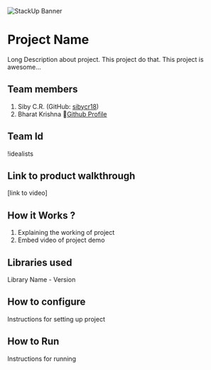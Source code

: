 ![StackUp Banner](https://tinkerhub.frappe.cloud/files/stackup%20banner.jpeg)

# Project Name
Long Description about project. This project do that. This project is awesome...

## Team members
1. Siby C.R. (GitHub: [sibycr18](https://github.com/sibycr18))
2. Bharat Krishna 🔗[Github Profile](https://github.com/sibycr18)

## Team Id
!idealists

## Link to product walkthrough
[link to video]

## How it Works ?
1. Explaining the working of project
2. Embed video of project demo

## Libraries used
Library Name - Version

## How to configure
Instructions for setting up project

## How to Run
Instructions for running
